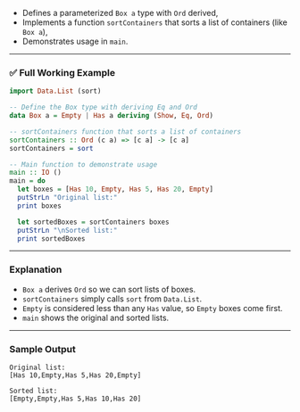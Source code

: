 

* Defines a parameterized `Box a` type with `Ord` derived,
* Implements a function `sortContainers` that sorts a list of containers (like `Box a`),
* Demonstrates usage in `main`.

---

### ✅ Full Working Example

```haskell
import Data.List (sort)

-- Define the Box type with deriving Eq and Ord
data Box a = Empty | Has a deriving (Show, Eq, Ord)

-- sortContainers function that sorts a list of containers
sortContainers :: Ord (c a) => [c a] -> [c a]
sortContainers = sort

-- Main function to demonstrate usage
main :: IO ()
main = do
  let boxes = [Has 10, Empty, Has 5, Has 20, Empty]
  putStrLn "Original list:"
  print boxes

  let sortedBoxes = sortContainers boxes
  putStrLn "\nSorted list:"
  print sortedBoxes
```

---

### Explanation

* `Box a` derives `Ord` so we can sort lists of boxes.
* `sortContainers` simply calls `sort` from `Data.List`.
* `Empty` is considered less than any `Has` value, so `Empty` boxes come first.
* `main` shows the original and sorted lists.

---

### Sample Output

```
Original list:
[Has 10,Empty,Has 5,Has 20,Empty]

Sorted list:
[Empty,Empty,Has 5,Has 10,Has 20]
```


